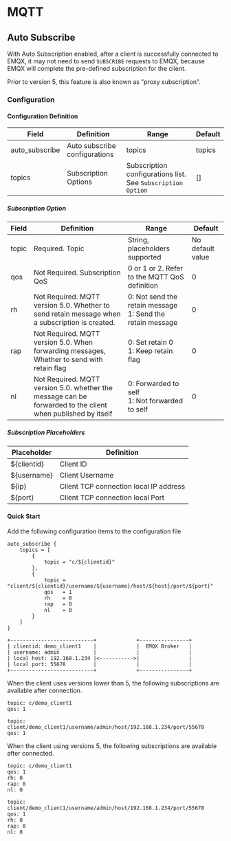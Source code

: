 # MQTT

## Auto Subscribe

With Auto Subscription enabled, after a client is successfully connected to EMQX, it may not need to send `SUBSCRIBE` requests to EMQX, because EMQX will complete the pre-defined subscription for the client. 

Prior to version 5, this feature is also known as "proxy subscription".

### Configuration

#### Configuration Definition

| Field          | Definition                    | Range                                                       | Default |
| -------------- | ----------------------------- | ----------------------------------------------------------- | ------- |
| auto_subscribe | Auto subscribe configurations | topics                                                      | topics  |
| topics         | Subscription Options          | Subscription configurations list. See `Subscription Option` | []      |

##### Subscription Option

| Field | Definition                                                                                                   | Range                                                           | Default          |
| ----- | ------------------------------------------------------------------------------------------------------------ | --------------------------------------------------------------- | ---------------- |
| topic | Required. Topic                                                                                              | String, placeholders supported                                  | No default value |
| qos   | Not Required. Subscription QoS                                                                               | 0 or 1 or 2. Refer to the MQTT QoS definition                   | 0                |
| rh    | Not Required. MQTT version 5.0. Whether to send retain message when a subscription is created.               | 0: Not send the retain message </br>1: Send  the retain message | 0                |
| rap   | Not Required. MQTT version 5.0. When forwarding messages, Whether to send with retain flag                   | 0: Set retain 0</br>1: Keep retain flag                         | 0                |
| nl    | Not Required. MQTT version 5.0. whether the  message can be forwarded to the client when published by itself | 0: Forwarded to self</br>1: Not forwarded to self               | 0                |

##### Subscription Placeholders

| Placeholder | Definition                             |
| ----------- | -------------------------------------- |
| ${clientid} | Client ID                              |
| ${username} | Client Username                        |
| ${ip}       | Client TCP connection local IP address |
| ${port}     | Client TCP connection local Port       |

#### Quick Start

Add the following configuration items to the configuration file

```hocon
auto_subscribe {
    topics = [
        {
            topic = "c/${clientid}"
        },
        {
            topic = "client/${clientid}/username/${username}/host/${host}/port/${port}"
            qos   = 1
            rh    = 0
            rap   = 0
            nl    = 0
        }
    ]
}
```

```text
+---------------------------+             +----------------+
| clientid: demo_client1    |             |  EMQX Broker   |
| username: admin           |             |                |
| local host: 192.168.1.234 |<----------->|                |
| local port: 55678         |             |                |
+---------------------------+             +----------------+
```

When the client uses versions lower than 5, the following subscriptions are available after connection.

```text
topic: c/demo_client1
qos: 1
```

```text
topic: client/demo_client1/username/admin/host/192.168.1.234/port/55678
qos: 1
```

When the client using versions 5, the following subscriptions are available after connected.

```text
topic: c/demo_client1
qos: 1
rh: 0
rap: 0
nl: 0
```

```text
topic: client/demo_client1/username/admin/host/192.168.1.234/port/55678
qos: 1
rh: 0
rap: 0
nl: 0
```
